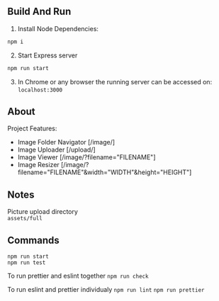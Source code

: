  ## Build And Run 

1. Install Node Dependencies:  
 ```bash
 npm i
 ```

2. Start Express server  
```bash
npm run start
```

3. In Chrome or any browser the running server can be accessed on:  
`localhost:3000`

## About
Project Features:
- Image Folder Navigator [/image/]
- Image Uploader [/upload/]
- Image Viewer [/image/?filename="FILENAME"]
- Image Resizer [/image/?filename="FILENAME"&width="WIDTH"&height="HEIGHT"]

## Notes
Picture upload directory  
`assets/full`

## Commands
`npm run start`  
`npm run test`
 
To run prettier and eslint together 
`npm run check`

To run eslint and prettier individualy
`npm run lint`
`npm run prettier`


